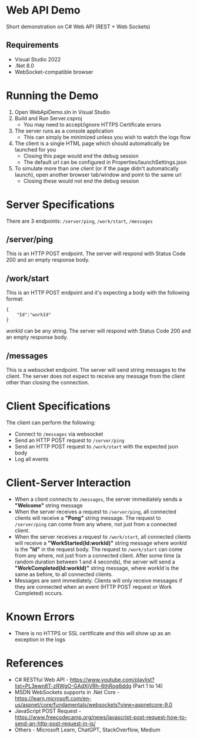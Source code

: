 # Web API Demo
Short demonstration on C# Web API (REST + Web Sockets)

## Requirements
- Visual Studio 2022
- .Net 8.0
- WebSocket-compatible browser

# Running the Demo

1. Open WebApiDemo.sln in Visual Studio
1. Build and Run Server.csproj
   - You may need to accept/ignore HTTPS Certificate errors
1. The server runs as a console application
   - This can simply be minimized unless you wish to watch the logs flow
1. The client is a single HTML page which should automatically be launched for you
   - Closing this page would end the debug session
   - The default url can be configured in Properties/launchSettings.json
1. To simulate more than one client (or if the page didn't automatically launch), open another browser tab/window and point to the same url
   - Closing these would not end the debug session

# Server Specifications
There are 3 endpoints: `/server/ping`, `/work/start`, `/messages`

## /server/ping
This is an HTTP POST endpoint. The server will respond with Status Code 200 and an empty response body.

## /work/start
This is an HTTP POST endpoint and it's expecting a body with the following format:
```
{
    "Id":"workId"
}
```
*workId* can be any string. The server will respond with Status Code 200 and an empty response body.

## /messages
This is a websocket endpoint. The server will send string messages to the client. The server does not expect to receive any message from the client other than closing the connection.

# Client Specifications
The client can perform the following:

- Connect to `/messages` via websocket
- Send an HTTP POST request to `/server/ping`
- Send an HTTP POST request to `/work/start` with the expected json body
- Log all events

# Client-Server Interaction

- When a client connects to `/messages`, the server immediately sends a **"Welcome"** string message
- When the server receives a request to `/server/ping`, all connected clients will receive a **"Pong"** string message. The request to `/server/ping` can come from any where, not just from a connected client.
- When the server receives a request to `/work/start`, all connected clients will receive a **"WorkStarted(Id:workId)"** string message where *workId* is the **"Id"** in the request body. The request to `/work/start` can come from any where, not just from a connected client. After some time (a random duration between 1 and 4 seconds), the server will send a **"WorkCompleted(Id:workId)"** string message, where *workId* is the same as before, to all connected clients.
- Messages are sent immediately. Clients will only receive messages if they are connected when an event (HTTP POST request or Work Completed) occurs.

# Known Errors
- There is no HTTPS or SSL certificate and this will show up as an exception in the logs

# References
- C# RESTful Web API - https://www.youtube.com/playlist?list=PL3ewn8T-zRWgO-GAdXjVRh-6thRog6ddg (Part 1 to 14)
- MSDN WebSockets supports in .Net Core - https://learn.microsoft.com/en-us/aspnet/core/fundamentals/websockets?view=aspnetcore-9.0
- JavaScript POST Request - https://www.freecodecamp.org/news/javascript-post-request-how-to-send-an-http-post-request-in-js/
- Others - Microsoft Learn, ChatGPT, StackOverflow, Medium